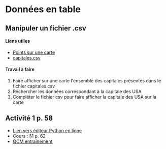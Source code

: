 # Données en table
## Manipuler un fichier .csv
#### Liens utiles
* [Points sur une carte](https://www.cahier-nsi.fr/livecsvmap2/)
* [capitales.csv](https://github.com/thfruchart/1nsi/blob/main/S4/capitales.csv)

#### Travail à faire
1. Faire afficher sur une carte l'ensemble des capitales présentes dans le fichier capitales.csv
2. Rechercher les données correspondant à la capitale des USA
3. Compléter le fichier csv pour faire afficher la capitale des USA sur la carte

## Activité 1 p. 58
* [Lien vers éditeur Python en ligne](https://www.cahier-nsi.fr/webpython/?template=Seq4_activite1.py)
* Cours : §1 p. 62
* [QCM entraînement](https://genumsi.inria.fr/qcm.php?h=ed71139c62829aa2d5eafe0a1fff1fef)
